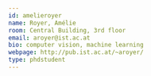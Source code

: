 ```yaml
---
id: amelieroyer
name: Royer, Amélie
room: Central Building, 3rd floor
email: aroyer@ist.ac.at
bio: computer vision, machine learning
webpage: http://pub.ist.ac.at/~aroyer/
type: phdstudent
---
```

